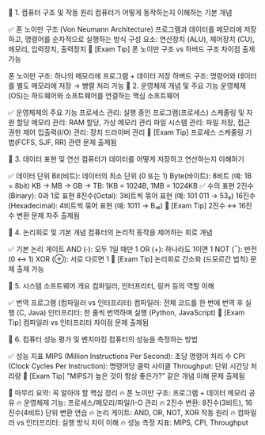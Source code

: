 📌 1. 컴퓨터 구조 및 작동 원리
컴퓨터가 어떻게 동작하는지 이해하는 기본 개념

✅ 폰 노이만 구조 (Von Neumann Architecture)
프로그램과 데이터를 메모리에 저장하고, 명령어를 순차적으로 실행하는 방식
구성 요소: 연산장치 (ALU), 제어장치 (CU), 메모리, 입력장치, 출력장치
📌 [Exam Tip] 폰 노이만 구조 vs 하버드 구조 차이점 출제 가능

폰 노이만 구조: 하나의 메모리에 프로그램 + 데이터 저장
하버드 구조: 명령어와 데이터를 별도 메모리에 저장 → 병렬 처리 가능
📌 2. 운영체제 개념 및 주요 기능
운영체제(OS)는 하드웨어와 소프트웨어를 연결하는 핵심 소프트웨어

✅ 운영체제의 주요 기능
프로세스 관리: 실행 중인 프로그램(프로세스) 스케줄링 및 자원 할당
메모리 관리: RAM 할당, 가상 메모리 관리
파일 시스템 관리: 파일 저장, 접근 권한 제어
입출력(I/O) 관리: 장치 드라이버 관리
📌 [Exam Tip] 프로세스 스케줄링 기법(FCFS, SJF, RR) 관련 문제 출제됨

📌 3. 데이터 표현 및 연산
컴퓨터가 데이터를 어떻게 저장하고 연산하는지 이해하기

✅ 데이터 단위
Bit(비트): 데이터의 최소 단위 (0 또는 1)
Byte(바이트): 8비트 (예: 1B = 8bit)
KB → MB → GB → TB: 1KB = 1024B, 1MB = 1024KB
✅ 수의 표현
2진수(Binary): 0과 1로 표현
8진수(Octal): 3비트씩 묶어 표현 (예: 101 011 → 53₈)
16진수(Hexadecimal): 4비트씩 묶어 표현 (예: 1011 → B₁₆)
📌 [Exam Tip] 2진수 ↔ 16진수 변환 문제 자주 출제됨

📌 4. 논리회로 및 기본 개념
컴퓨터의 논리적 동작을 제어하는 회로 개념

✅ 기본 논리 게이트
AND (⋅): 모두 1일 때만 1
OR (+): 하나라도 1이면 1
NOT ( ̅ ): 반전 (0 ↔ 1)
XOR (⊕): 서로 다르면 1
📌 [Exam Tip] 논리회로 간소화 (드모르간 법칙) 문제 출제 가능

📌 5. 시스템 소프트웨어 개요
컴파일러, 인터프리터, 링커 등의 역할 이해

✅ 번역 프로그램 (컴파일러 vs 인터프리터)
컴파일러: 전체 코드를 한 번에 번역 후 실행 (C, Java)
인터프리터: 한 줄씩 번역하며 실행 (Python, JavaScript)
📌 [Exam Tip] 컴파일러 vs 인터프리터 차이점 문제 출제됨

📌 6. 컴퓨터 성능 평가 및 벤치마킹
컴퓨터의 성능을 측정하는 방법

✅ 성능 지표
MIPS (Million Instructions Per Second): 초당 명령어 처리 수
CPI (Clock Cycles Per Instruction): 명령어당 클럭 사이클
Throughput: 단위 시간당 처리량
📌 [Exam Tip] "MIPS가 높은 것이 항상 좋은가?" 같은 개념 이해 문제 출제됨

📌 마무리 요약: 꼭 알아야 할 핵심 정리
🔥 폰 노이만 구조: 프로그램 + 데이터 메모리 공유
🔥 운영체제 기능: 프로세스/메모리/파일/I-O 관리
🔥 2진수 변환: 8진수(3비트), 16진수(4비트) 단위 변환 연습
🔥 논리 게이트: AND, OR, NOT, XOR 작동 원리
🔥 컴파일러 vs 인터프리터: 실행 방식 차이 이해
🔥 성능 측정 지표: MIPS, CPI, Throughput
